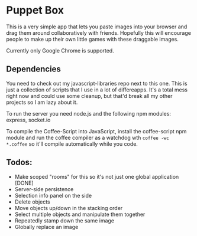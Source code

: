Puppet Box
===

This is a very simple app that lets you paste images into your browser and drag them around collaboratively with friends.  Hopefully this will encourage people to make up their own little games with these draggable images.

Currently only Google Chrome is supported.

Dependencies
---
You need to check out my javascript-libraries repo next to this one.  This is just a collection of scripts that I use in a lot of differeapps.  It's a total mess right now and could use some cleanup, but that'd break all my other projects so I am lazy about it.

To run the server you need node.js and the following npm modules: express, socket.io

To compile the Coffee-Script into JavaScript, install the coffee-script npm module and run the coffee compiler as a watchdog wth `coffee -wc *.coffee` so it'll compile automatically while you code.

Todos:
---
* Make scoped "rooms" for this so it's not just one global application [DONE]
* Server-side persistence
* Selection info panel on the side
* Delete objects
* Move objects up/down in the stacking order
* Select multiple objects and manipulate them together
* Repeatedly stamp down the same image
* Globally replace an image
